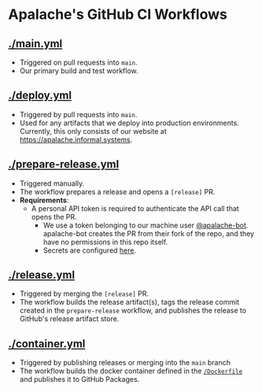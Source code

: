 # Apalache's GitHub CI Workflows

## [./main.yml](./main.yml)

- Triggered on pull requests into `main`.
- Our primary build and test workflow.

## [./deploy.yml](./deploy.yml)

- Triggered by pull requests into `main`.
- Used for any artifacts that we deploy into production environments. Currently,
  this only consists of our website at https://apalache.informal.systems.

## [./prepare-release.yml](./prepare-release.yml)

- Triggered manually.
- The workflow prepares a release and opens a `[release]` PR.
- **Requirements**:
  - A personal API token is required to authenticate the API call that opens the
    PR.
    - We use a token belonging to our machine user [@apalache-bot][]. apalache-bot
      creates the PR from their fork of the repo, and they have no permissions in
      this repo itself.
    - Secrets are configured [here][secret-config].

[@apalache-bot]: https://github.com/apalache-bot
[secret-config]: https://github.com/informalsystems/apalache/settings/secrets/actions

## [./release.yml](./release.yml)

- Triggered by merging the `[release]` PR.
- The workflow builds the release artifact(s), tags the release commit created
  in the `prepare-release` workflow, and publishes the release to GitHub's
  release artifact store.

## [./container.yml](./container.yml)

- Triggered by publishing releases or merging into the `main` branch
- The workflow builds the docker container defined in the
  [`/Dockerfile`](../../Dockerfile) and publishes it to GitHub Packages.
